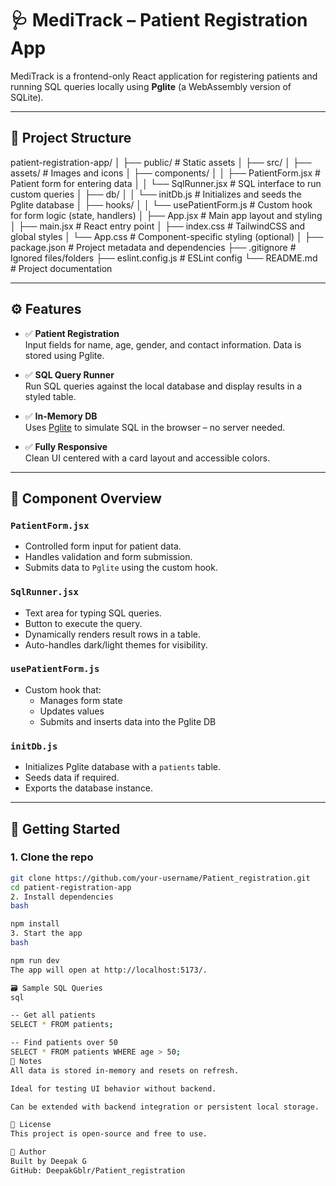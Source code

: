 # 🩺 MediTrack – Patient Registration App

MediTrack is a frontend-only React application for registering patients and running SQL queries locally using **Pglite** (a WebAssembly version of SQLite). 

---

## 📁 Project Structure

patient-registration-app/
│
├── public/ # Static assets
│
├── src/
│ ├── assets/ # Images and icons
│ ├── components/
│ │ ├── PatientForm.jsx # Patient form for entering data
│ │ └── SqlRunner.jsx # SQL interface to run custom queries
│ ├── db/
│ │ └── initDb.js # Initializes and seeds the Pglite database
│ ├── hooks/
│ │ └── usePatientForm.js # Custom hook for form logic (state, handlers)
│ ├── App.jsx # Main app layout and styling
│ ├── main.jsx # React entry point
│ ├── index.css # TailwindCSS and global styles
│ └── App.css # Component-specific styling (optional)
│
├── package.json # Project metadata and dependencies
├── .gitignore # Ignored files/folders
├── eslint.config.js # ESLint config
└── README.md # Project documentation 



---

## ⚙️ Features

- ✅ **Patient Registration**  
  Input fields for name, age, gender, and contact information. Data is stored using Pglite.

- ✅ **SQL Query Runner**  
  Run SQL queries against the local database and display results in a styled table.

- ✅ **In-Memory  DB**  
  Uses [Pglite](https://github.com/lovasoa/pglite) to simulate SQL in the browser – no server needed.

- ✅ **Fully Responsive**  
  Clean UI centered with a card layout and accessible colors.

---

## 🧠 Component Overview

### `PatientForm.jsx`

- Controlled form input for patient data.
- Handles validation and form submission.
- Submits data to `Pglite` using the custom hook.

### `SqlRunner.jsx`

- Text area for typing SQL queries.
- Button to execute the query.
- Dynamically renders result rows in a table.
- Auto-handles dark/light themes for visibility.

### `usePatientForm.js`

- Custom hook that:
  - Manages form state
  - Updates values
  - Submits and inserts data into the Pglite DB

### `initDb.js`

- Initializes Pglite database with a `patients` table.
- Seeds data if required.
- Exports the database instance.

---

## 🚀 Getting Started

### 1. Clone the repo

```bash
git clone https://github.com/your-username/Patient_registration.git
cd patient-registration-app
2. Install dependencies
bash

npm install
3. Start the app
bash

npm run dev
The app will open at http://localhost:5173/.

🗃️ Sample SQL Queries
sql

-- Get all patients
SELECT * FROM patients;

-- Find patients over 50
SELECT * FROM patients WHERE age > 50;
📌 Notes
All data is stored in-memory and resets on refresh.

Ideal for testing UI behavior without backend.

Can be extended with backend integration or persistent local storage.

📄 License
This project is open-source and free to use.

🙌 Author
Built by Deepak G
GitHub: DeepakGblr/Patient_registration